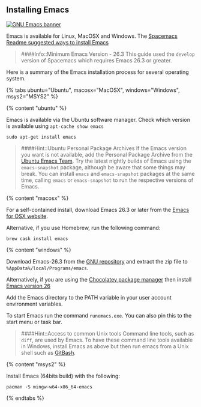 ## Installing Emacs

[![GNU Emacs banner](/images/emacs-logo-text.png)](/images/emacs-logo-text.png)

Emacs is available for Linux, MacOSX and Windows.  The [Spacemacs Readme suggested ways to install Emacs](https://github.com/syl20bnr/spacemacs/tree/develop#emacs)

> ####Info::Minimum Emacs Version - 26.3
> This guide used the `develop` version of Spacemacs which requires Emacs 26.3 or greater.

Here is a summary of the Emacs installation process for several operating system.

{% tabs ubuntu="Ubuntu", macosx="MacOSX", windows="Windows", msys2="MSYS2" %}

<!-- Ubuntu Install -->
{% content "ubuntu" %}

Emacs is available via the Ubuntu software manager. Check which version is available using `apt-cache show emacs`

```
sudo apt-get install emacs
```

> ####Hint::Ubuntu Personal Package Archives
> If the Emacs version you want is not available, add the Personal Package Archive from the [Ubuntu Emacs Team](https://launchpad.net/~ubuntu-elisp/+archive/ubuntu/ppa).
> Try the latest nightly builds of Emacs using the `emacs-snapshot` package, although be aware that some things may break.  You can install `emacs` and `emacs-snapshot` packages at the same time, calling `emacs` or `emacs-snapshot` to run the respective versions of Emacs.


<!-- MacOSX Install -->
{% content "macosx" %}

For a self-contained install, download Emacs 26.3 or later from the [Emacs for OSX website](https://emacsformacosx.com/).

Alternative, if you use Homebrew, run the following command:

```shell
brew cask install emacs
```


<!-- Windows Install -->
{% content "windows" %}

Download Emacs-26.3 from the [GNU repository](http://ftp.gnu.org/gnu/emacs/windows/emacs-26) and extract the zip file to `%AppData%/local/Programs/emacs`.

Alternatively, if you are using the [Chocolatey package manager](https://chocolatey.org/) then install [Emacs version 26](https://chocolatey.org/packages/emacs)

Add the Emacs directory to the PATH variable in your user account environment variables.

To start Emacs run the command `runemacs.exe`.  You can also pin this to the start menu or task bar.

> ####Hint::Access to common Unix tools
> Command line tools, such as `diff`, are used by Emacs.  To have these command line tools available in Windows, install Emacs as above but then run emacs from a Unix shell such as [GitBash](https://git-scm.com/).


{% content "msys2" %}

Install Emacs (64bits build) with the following:

```
pacman -S mingw-w64-x86_64-emacs
```


{% endtabs %}
<!-- End of  -->
